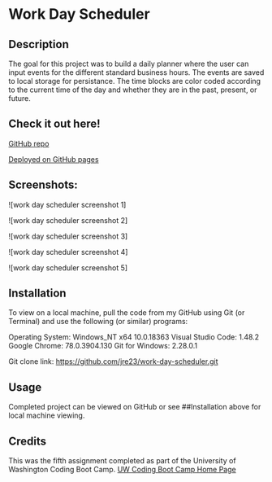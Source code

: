 # Work Day Scheduler

## Description

The goal for this project was to build a daily planner where the user can input events for the different standard business hours. The events are saved to local storage for persistance. The time blocks are color coded according to the current time of the day and whether they are in the past, present, or future.

## Check it out here! 

[GitHub repo](https://github.com/jre23/work-day-scheduler)

[Deployed on GitHub pages](https://jre23.github.io/work-day-scheduler)

## Screenshots:

![work day scheduler screenshot 1]

![work day scheduler screenshot 2]

![work day scheduler screenshot 3]

![work day scheduler screenshot 4]

![work day scheduler screenshot 5]

## Installation

To view on a local machine, pull the code from my GitHub using Git (or Terminal) and use the following (or similar) programs:

Operating System: Windows_NT x64 10.0.18363
Visual Studio Code: 1.48.2
Google Chrome: 78.0.3904.130
Git for Windows: 2.28.0.1

Git clone link: https://github.com/jre23/work-day-scheduler.git

## Usage

Completed project can be viewed on GitHub or see ##Installation above for local machine viewing.

## Credits

This was the fifth assignment completed as part of the University of Washington Coding Boot Camp. [UW Coding Boot Camp Home Page](https://bootcamp.uw.edu/coding/)